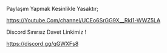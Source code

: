 Paylaşım Yapmak Kesinlikle Yasaktır;

<https://Youtube.Com/channel/UCEo6SrGG9X__RkI1-WWZ5LA>

Discord Sınırsız Davet Linkimiz !

<https://discord.gg/qGWXFs8>
